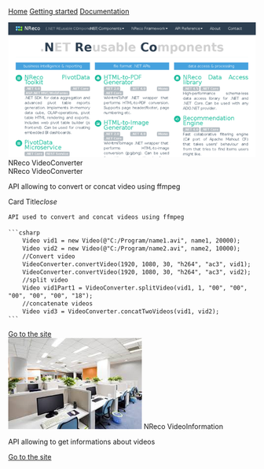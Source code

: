 

  <link type="text/css" rel="stylesheet" href="css/materialize.min.css"  media="screen,projection"/>
  <link href="http://fonts.googleapis.com/icon?family=Material+Icons" rel="stylesheet">
  <script type="text/javascript" src="https://code.jquery.com/jquery-2.1.1.min.js"></script>
  <script type="text/javascript" src="js/materialize.min.js"></script>
  <script>
    $(document).ready(function(){
      $('.collapsible').collapsible();
    });
   </script>
    
 <a href="https://eommer.github.io/EVEWebSite/" class="waves-effect waves-light btn-large">Home</a>
 <a href="https://eommer.github.io/EVEWebSite/gettingStarted.html" class="waves-effect waves-light btn-large">Getting started</a>
 <a href="doc/index.html" class="waves-effect waves-light btn-large">Documentation</a>


<div class="row">
        <div class="col s12 m7">
          <div class="card small">
            <div class="card-image">
              <img src="nrecoSite.png">
              <span class="card-title">NReco VideoConverter</span>
            </div>
<div class="card-content">
<span class="card-title activator grey-text text-darken-4">NReco VideoConverter<i class="material-icons right"></i></span>
      <p>API allowing to convert or concat video using ffmpeg</p>
    </div>
    <div class="card-reveal">
      <span class="card-title grey-text text-darken-4">Card Title<i class="material-icons right">close</i></span>
<p markdown="1">

	API used to convert and concat videos using ffmpeg
	
	```csharp
		Video vid1 = new Video(@"C:/Program/name1.avi", name1, 20000);
		Video vid2 = new Video(@"C:/Program/name2.avi", name2, 10000);
		//Convert video
		VideoConverter.convertVideo(1920, 1080, 30, "h264", "ac3", vid1);
		VideoConverter.convertVideo(1920, 1080, 30, "h264", "ac3", vid2);
		//split video
		Video vid1Part1 = VideoConverter.splitVideo(vid1, 1, "00", "00", "00", "00", "00", "18");
		//concatenate videos
		Video vid3 = VideoConverter.concatTwoVideos(vid1, vid2);
	```

</p>
    </div>
            <div class="card-action">
              <a href="https://www.nrecosite.com/video_converter_net.aspx">Go to the site</a>
            </div>
          </div>
        </div>
</div>
      
<div class="row">
        <div class="col s12 m7">
          <div class="card">
            <div class="card-image">
              <img src="office2.jpg">
              <span class="card-title">NReco VideoInformation</span>
            </div>
            <div class="card-content">
              <p>API allowing to get informations about videos</p>
            </div>
            <div class="card-action">
              <a href="https://www.nrecosite.com/video_info_net.aspx">Go to the site</a>
            </div>
          </div>
        </div>
</div>
        
